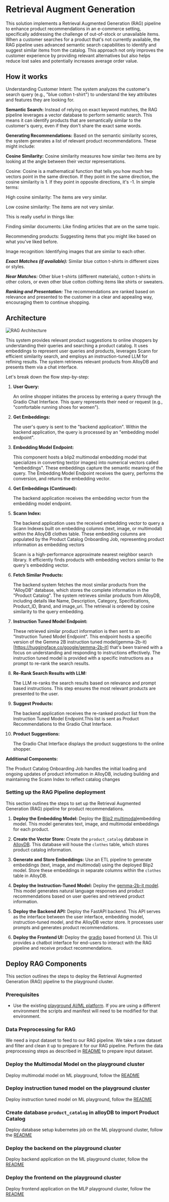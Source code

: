 # Retrieval Augment Generation

This solution implements a Retrieval Augmented Generation (RAG) pipeline to
enhance product recommendations in an e-commerce setting, specifically
addressing the challenge of out-of-stock or unavailable items. When a customer
searches for a product that's not currently available, the RAG pipeline uses
advanced semantic search capabilities to identify and suggest similar items from
the catalog. This approach not only improves the customer experience by
providing relevant alternatives but also helps reduce lost sales and potentially
increases average order value.

## How it works

Understanding Customer Intent: The system analyzes the customer's search query
(e.g., "blue cotton t-shirt") to understand the key attributes and features they
are looking for.

**Semantic Search:** Instead of relying on exact keyword matches, the RAG
pipeline leverages a vector database to perform semantic search. This means it
can identify products that are semantically similar to the customer's query,
even if they don't share the exact same words.

**Generating Recommendations:** Based on the semantic similarity scores, the
system generates a list of relevant product recommendations. These might
include:

**Cosine Similarity:** Cosine similarity measures how similar two items are by
looking at the angle between their vector representations.

Cosine: Cosine is a mathematical function that tells you how much two vectors
point in the same direction. If they point in the same direction, the cosine
similarity is 1. If they point in opposite directions, it's -1. In simple terms:

High cosine similarity: The items are very similar.

Low cosine similarity: The items are not very similar.

This is really useful in things like:

Finding similar documents: Like finding articles that are on the same topic.

Recommending products: Suggesting items that you might like based on what you've
liked before.

Image recognition: Identifying images that are similar to each other.

**_Exact Matches (if available):_** Similar blue cotton t-shirts in different
sizes or styles.

**_Near Matches:_** Other blue t-shirts (different materials), cotton t-shirts
in other colors, or even other blue cotton clothing items like shirts or
sweaters.

**_Ranking and Presentation:_** The recommendations are ranked based on
relevance and presented to the customer in a clear and appealing way,
encouraging them to continue shopping.

## Architecture

![RAG Architecture](./docs/arch-rag-architecture-flow.png)

This system provides relevant product suggestions to online shoppers by
understanding their queries and searching a product catalog. It uses embeddings
to represent user queries and products, leverages Scann for efficient similarity
search, and employs an instruction-tuned LLM for refining results. The system
retrieves relevant products from AlloyDB and presents them via a chat interface.

Let's break down the flow step-by-step:

1. **User Query:**

   An online shopper initiates the process by entering a query through the
   Gradio Chat Interface. This query represents their need or request (e.g.,
   "comfortable running shoes for women").

2. **Get Embeddings:**

   The user's query is sent to the "backend application". Within the backend
   application, the query is processed by an "embedding model endpoint".

3. **Embedding Model Endpoint:**

   This component hosts a blip2 multimodal embedding model that specializes in
   converting text(or images) into numerical vectors called "embeddings". These
   embeddings capture the semantic meaning of the query. The Embedding Model
   Endpoint receives the query, performs the conversion, and returns the
   embedding vector.

4. **Get Embeddings (Continued):**

   The backend application receives the embedding vector from the embedding
   model endpoint.

5. **Scann Index:**

   The backend application uses the received embedding vector to query a Scann
   Indexes built on embedding columns (text, image, or multimodal) within the
   AlloyDB clothes table. These embedding columns are populated by the Product
   Catalog Onboarding Job, representing product information as embedding vectors

   Scann is a high-performance approximate nearest neighbor search library. It
   efficiently finds products with embedding vectors similar to the query's
   embedding vector.

6. **Fetch Similar Products:**

   The backend system fetches the most similar products from the "AlloyDB"
   database, which stores the complete information in the "Product Catalog". The
   system retrieves similar products from AlloyDB, including details like Name,
   Description, Category, Specifications, Product_ID, Brand, and image_uri. The
   retrieval is ordered by cosine similarity to the query embedding.

7. **Instruction Tuned Model Endpoint:**

   These retrieved similar product information is then sent to an "Instruction
   Tuned Model Endpoint". This endpoint hosts a specific version of the Gemma 2B
   instruction tuned
   model(gemma-2b-it)[https://huggingface.co/google/gemma-2b-it] that's been
   trained with a focus on understanding and responding to instructions
   effectively. The instruction tuned model is provided with a specific
   instructions as a prompt to re-rank the search results.

8. **Re-Rank Search Results with LLM:**

   The LLM re-ranks the search results based on relevance and prompt based
   instructions. This step ensures the most relevant products are presented to
   the user.

9. **Suggest Products:**

   The backend application receives the re-ranked product list from the
   Instruction Tuned Model Endpoint.This list is sent as Product Recommendations
   to the Gradio Chat Interface.

10. **Product Suggestions:**

    The Gradio Chat Interface displays the product suggestions to the online
    shopper.

**Additional Components:**

The Product Catalog Onboarding Job handles the initial loading and ongoing
updates of product information in AlloyDB, including building and maintaining
the Scann Index to reflect catalog changes

### Setting up the RAG Pipeline deployment

This section outlines the steps to set up the Retrieval Augmented Generation
(RAG) pipeline for product recommendations.

1. **Deploy the Embedding Model:** Deploy the
   [Blip2 multimodal](https://github.com/salesforce/LAVIS/blob/main/examples/blip_feature_extraction.ipynb)embedding
   model. This model generates text, image, and multimodal embeddings for each
   product.

1. **Create the Vector Store:** Create the `product_catalog` database in
   [AlloyDB](https://cloud.google.com/alloydb/docs/introduction). This database
   will house the `clothes` table, which stores product catalog information.

1. **Generate and Store Embeddings:** Use an ETL pipeline to generate embeddings
   (text, image, and multimodal) using the deployed Blip2 model. Store these
   embeddings in separate columns within the `clothes` table in AlloyDB.

1. **Deploy the Instruction-Tuned Model:** Deploy the
   [gemma-2b-it model](https://huggingface.co/google/gemma-2b-it). This model
   generates natural language responses and product recommendations based on
   user queries and retrieved product information.

1. **Deploy the Backend API:** Deploy the FastAPI backend. This API serves as
   the interface between the user interface, embedding model, instruction-tuned
   model, and the AlloyDB vector store. It processes user prompts and generates
   product recommendations.

1. **Deploy the Frontend UI:** Deploy the [gradio](https://gradio.app/) based
   frontend UI. This UI provides a chatbot interface for end-users to interact
   with the RAG pipeline and receive product recommendations.

## Deploy RAG Components

This section outlines the steps to deploy the Retrieval Augmented Generation
(RAG) pipeline to the playground cluster.

### Prerequisites

- Use the existing
  [playground AI/ML platform](/platforms/gke-aiml/playground/README.md). If you
  are using a different environment the scripts and manifest will need to be
  modified for that environment.

### Data Preprocessing for RAG

We need a input dataset to feed to our RAG pipeline. We take a raw dataset and
filter and clean it up to prepare it for our RAG pipeline. Perform the data
preprocessing steps as described in
[README](/use-cases/rag-pipeline/data-preprocessing/README.md) to prepare input
dataset.

### Deploy the Multimodal Model on the playground cluster

Deploy multimodal model on ML playground, follow the
[README](/use-cases/rag-pipeline/embedding-models/multimodal-embedding/README.md)

### Deploy instruction tuned model on the playground cluster

Deploy instruction tuned model on ML playground, follow the
[README](/use-cases/rag-pipeline/instruction-tuned-model/README.md)

### Create database `product_catalog` in alloyDB to import Product Catalog

Deploy database setup kubernetes job on the ML playground cluster, follow the
[README](/use-cases/rag-pipeline/alloy-db-setup/README.md)

### Deploy the backend on the playground cluster

Deploy backend application on the ML playground cluster, follow the
[README](/use-cases/rag-pipeline/backend/README.md)

### Deploy the frontend on the playground cluster

Deploy frontend application on the MLP playground cluster, follow the
[README](/use-cases/rag-pipeline/frontend/README.md)
